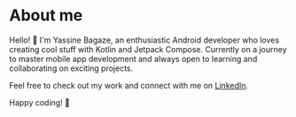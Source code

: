 # About me
Hello! 👋 I'm Yassine Bagaze, an enthusiastic Android developer who loves creating cool stuff with Kotlin and Jetpack Compose. Currently on a journey to master mobile app development and always open to learning and collaborating on exciting projects.

Feel free to check out my work and connect with me on [LinkedIn](https://www.linkedin.com/in/yassine-bagaze-187b5329a/).

Happy coding! 🚀
